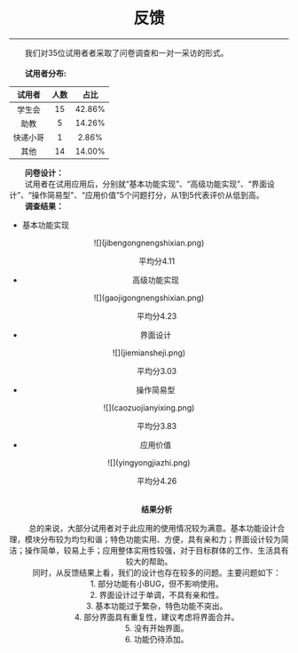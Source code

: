 # <center>反馈


---


　　我们对35位试用者者采取了问卷调查和一对一采访的形式。<br><br>　　**试用者分布:**

|  <center>**试用者** | <center>**人数** | <center><center>**占比**|
| -- | -- | -- |
| <center>学生会 | <center>15 | <center>42.86% |
| <center>助教| <center>5 | <center>14.26% |
| <center>快递小哥 | <center>1 | <center>2.86% |
| <center>其他| <center>14 | <center>14.00% |
 
　　**问卷设计：**<br>
　　试用者在试用应用后，分别就“基本功能实现”、“高级功能实现”、“界面设计”、“操作简易型”、“应用价值”5个问题打分，从1到5代表评价从低到高。<br>
　　**调查结果：**<br>

* 基本功能实现

<center>![](jibengongnengshixian.png)

　　平均分4.11
　
* 高级功能实现

<center>![](gaojigongnengshixian.png)

　　平均分4.23


* 界面设计

<center>![](jiemiansheji.png)

　　平均分3.03

* 操作简易型

<center>![](caozuojianyixing.png)

　　平均分3.83

* 应用价值

<center>![](yingyongjiazhi.png)

　　平均分4.26 <br><br>

　　**结果分析**

　　总的来说，大部分试用者对于此应用的使用情况较为满意。基本功能设计合理，模块分布较为均匀和谐；特色功能实用、方便，具有亲和力；界面设计较为简洁；操作简单，较易上手；应用整体实用性较强，对于目标群体的工作、生活具有较大的帮助。<br>
　　同时，从反馈结果上看，我们的设计也存在较多的问题。主要问题如下：<br>
　　1. 部分功能有小BUG，但不影响使用。<br>
　　2. 界面设计过于单调，不具有亲和性。<br>
　　3. 基本功能过于繁杂，特色功能不突出。<br>
　　4. 部分界面具有重复性，建议考虑将界面合并。<br>
　　5. 没有开始界面。<br>
　　6. 功能仍待添加。<br>
